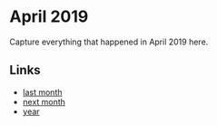 # April 2019

Capture everything that happened in April 2019 here.

## Links
- [last month](calendar/months/2019-03.md)
- [next month](calendar/months/2019-05.md)
- [year](calendar/years/2019.md)